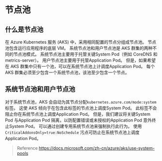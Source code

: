 

# 节点池
## 什么是节点池
在 Azure Kubernetes 服务 (AKS) 中，采用相同配置的节点分组成节点池。 节点池包含运行应用程序的底层 VM。 系统节点池和用户节点池是 AKS 群集的两种不同的节点池模式。 系统节点池主要用于托管关键System Pod（例如 CoreDNS 和 metrics-server）。 用户节点池主要用于托管Application Pod。 但是，如果希望在 AKS 群集中只有一个池，可以在系统节点池上计调度Application Pod。 每个 AKS 群集必须至少包含一个系统节点池，该池至少包含一个节点。

## 系统节点池和用户节点池
对于系统节点池，AKS 会自动为其节点分配`kubernetes.azure.com/mode:system`标签。 这使 AKS 倾向于在包含此标签的节点池上调度System Pod。 此标签不会阻止你在系统节点池上调度Application Pod。 但是，我们建议将关键System Pod 与Application Pod 隔离，以防配置错误或未授权的Application Pod 意外终止System Pod。 可以通过创建专用系统节点池来强制执行此行为。 使用 `CriticalAddonsOnly=true:NoSchedule` 污点可防止在系统节点池上调度Application Pod。

> Reference
> https://docs.microsoft.com/zh-cn/azure/aks/use-system-pools
> 